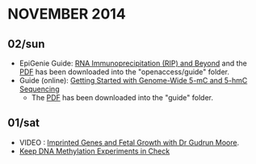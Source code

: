 # NOVEMBER 2014

## 02/sun
* EpiGenie Guide: [RNA Immunoprecipitation (RIP) and Beyond](http://epigenie.com/epigenie-guide-rna-immunoprecipitation-rip-and-beyond/) and the [PDF](http://epigenie.com/wp-content/uploads/2013/07/RIP-Guide_D3.pdf) has been downloaded into the "openaccess/guide" folder.
* Guide (online): [Getting Started with Genome-Wide 5-mC and 5-hmC Sequencing](http://epigenie.com/guide-getting-started-with-genome-wide-5-mc-and-5-hmc-sequencing/)
   * The [PDF](http://epigenie.com/wp-content/uploads/2013/04/Zymo-DNAm-Sequencing-Guide_D4.pdf) has been downloaded into the "guide" folder.

## 01/sat
* VIDEO : [Imprinted Genes and Fetal Growth with Dr Gudrun Moore](http://epigenie.com/imprinted-genes-and-fetal-growth-with-dr-gudrun-moore/).
* [Keep DNA Methylation Experiments in Check](http://epigenie.com/keeping-dna-methylation-experiments-in-check/)

